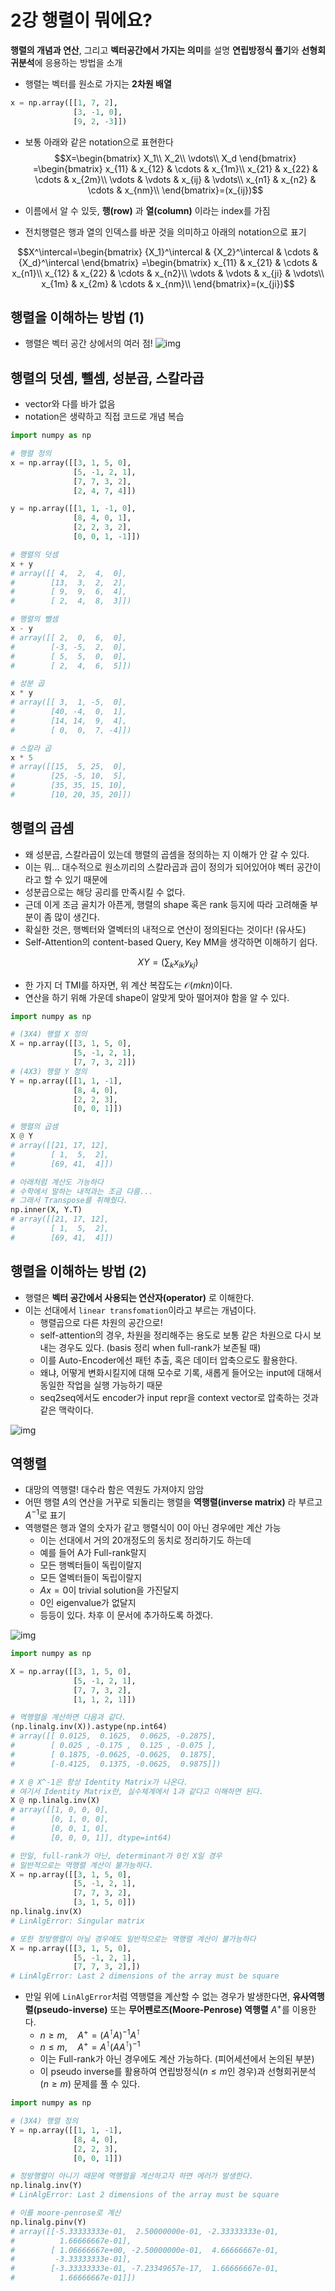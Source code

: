 # 2강 행렬이 뭐에요?
**행렬의 개념과 연산**, 그리고 **벡터공간에서 가지는 의미**를 설명
**연립방정식 풀기**와 **선형회귀분석**에 응용하는 방법을 소개

- 행렬는 벡터를 원소로 가지는 **2차원 배열**
```python
x = np.array([[1, 7, 2],
              [3, -1, 0],
              [9, 2, -3]])
```

- 보통 아래와 같은 notation으로 표현한다
$$X=\begin{bmatrix}
X_1\\
X_2\\
\vdots\\
X_d
\end{bmatrix}
=\begin{bmatrix}
x_{11} & x_{12} & \cdots & x_{1m}\\
x_{21} & x_{22} & \cdots & x_{2m}\\
\vdots & \vdots & x_{ij} & \vdots\\
x_{n1} & x_{n2} & \cdots & x_{nm}\\
\end{bmatrix}=(x_{ij})$$

- 이름에서 알 수 있듯, **행(row)** 과 **열(column)** 이라는 index를 가짐

- 전치행렬은 행과 열의 인덱스를 바꾼 것을 의미하고 아래의 notation으로 표기

$$X^\intercal=\begin{bmatrix}
{X_1}^\intercal & {X_2}^\intercal & \cdots & {X_d}^\intercal
\end{bmatrix}
=\begin{bmatrix}
x_{11} & x_{21} & \cdots & x_{n1}\\
x_{12} & x_{22} & \cdots & x_{n2}\\
\vdots & \vdots & x_{ji} & \vdots\\
x_{1m} & x_{2m} & \cdots & x_{nm}\\
\end{bmatrix}=(x_{ji})$$

## 행렬을 이해하는 방법 (1)
- 행렬은 벡터 공간 상에서의 여러 점!
![img](../../../assets/img/u-stage/matrix1.PNG)

## 행렬의 덧셈, 뺄셈, 성분곱, 스칼라곱
- vector와 다를 바가 없음
- notation은 생략하고 직접 코드로 개념 복습
```python
import numpy as np

# 행렬 정의
x = np.array([[3, 1, 5, 0],
              [5, -1, 2, 1],
              [7, 7, 3, 2],
              [2, 4, 7, 4]])

y = np.array([[1, 1, -1, 0],
              [8, 4, 0, 1],
              [2, 2, 3, 2],
              [0, 0, 1, -1]])

# 행렬의 덧셈
x + y
# array([[ 4,  2,  4,  0],
#        [13,  3,  2,  2],
#        [ 9,  9,  6,  4],
#        [ 2,  4,  8,  3]])

# 행렬의 뺄셈
x - y
# array([[ 2,  0,  6,  0],
#        [-3, -5,  2,  0],
#        [ 5,  5,  0,  0],
#        [ 2,  4,  6,  5]])

# 성분 곱
x * y
# array([[ 3,  1, -5,  0],
#        [40, -4,  0,  1],
#        [14, 14,  9,  4],
#        [ 0,  0,  7, -4]])

# 스칼라 곱
x * 5
# array([[15,  5, 25,  0],
#        [25, -5, 10,  5],
#        [35, 35, 15, 10],
#        [10, 20, 35, 20]])
```

## 행렬의 곱셈
- 왜 성분곱, 스칼라곱이 있는데 행렬의 곱셈을 정의하는 지 이해가 안 갈 수 있다.
- 이는 뭐... 대수적으로 원소끼리의 스칼라곱과 곱이 정의가 되어있어야 벡터 공간이라고 할 수 있기 때문에
- 성분곱으로는 해당 공리를 만족시킬 수 없다.
- 근데 이게 조금 골치가 아픈게, 행렬의 shape 혹은 rank 등지에 따라 고려해줄 부분이 좀 많이 생긴다.
- 확실한 것은, 행벡터와 열벡터의 내적으로 연산이 정의된다는 것이다! (유사도)
- Self-Attention의 content-based Query, Key MM을 생각하면 이해하기 쉽다.

$$XY=\bigg(\sum_k{x_{ik} y_{kj}}\bigg)$$

- 한 가지 더 TMI를 하자면, 위 계산 복잡도는 $\mathcal{O}(mkn)$이다.
- 연산을 하기 위해 가운데 shape이 알맞게 맞아 떨어져야 함을 알 수 있다.
```python
import numpy as np

# (3X4) 행렬 X 정의
X = np.array([[3, 1, 5, 0],
              [5, -1, 2, 1],
              [7, 7, 3, 2]])
# (4X3) 행렬 Y 정의
Y = np.array([[1, 1, -1],
              [8, 4, 0],
              [2, 2, 3],
              [0, 0, 1]])

# 행렬의 곱셈
X @ Y
# array([[21, 17, 12],
#        [ 1,  5,  2],
#        [69, 41,  4]])

# 아래처럼 계산도 가능하다
# 수학에서 말하는 내적과는 조금 다름...
# 그래서 Transpose를 취해줬다.
np.inner(X, Y.T)
# array([[21, 17, 12],
#        [ 1,  5,  2],
#        [69, 41,  4]])
```

## 행렬을 이해하는 방법 (2)
- 행렬은 **벡터 공간에서 사용되는 연산자(operator)** 로 이해한다.
- 이는 선대에서 `linear transfomation`이라고 부르는 개념이다.
    - 행렬곱으로 다른 차원의 공간으로!
    - self-attention의 경우, 차원을 정리해주는 용도로 보통 같은 차원으로 다시 보내는 경우도 있다. (basis 정리 when full-rank가 보존될 때)
    - 이를 Auto-Encoder에선 패턴 추출, 혹은 데이터 압축으로도 활용한다.
    - 왜냐, 어떻게 변화시킬지에 대해 모수로 기록, 새롭게 들어오는 input에 대해서 동일한 작업을 실행 가능하기 때문
    - seq2seq에서도 encoder가 input repr을 context vector로 압축하는 것과 같은 맥락이다.

![img](../../../assets/img/u-stage/matrix2.PNG)

## 역행렬
- 대망의 역행렬! 대수라 함은 역원도 가져야지 암암
- 어떤 행렬 $A$의 연산을 거꾸로 되돌리는 행렬을 **역행렬(inverse matrix)** 라 부르고 $A^{-1}$로 표기
- 역행렬은 행과 열의 숫자가 같고 행렬식이 0이 아닌 경우에만 계산 가능
    - 이는 선대에서 거의 20개정도의 동치로 정리하기도 하는데
    - 예를 들어 A가 Full-rank랄지
    - 모든 행벡터들이 독립이랄지
    - 모든 열벡터들이 독립이랄지
    - $Ax=0$이 trivial solution을 가진달지
    - 0인 eigenvalue가 없달지
    - 등등이 있다. 차후 이 문서에 추가하도록 하겠다.

![img](../../../assets/img/u-stage/matrix3.PNG)

```python
import numpy as np

X = np.array([[3, 1, 5, 0],
              [5, -1, 2, 1],
              [7, 7, 3, 2],
              [1, 1, 2, 1]])

# 역행렬을 계산하면 다음과 같다.
(np.linalg.inv(X)).astype(np.int64)
# array([[ 0.0125,  0.1625,  0.0625, -0.2875],
#        [ 0.025 , -0.175 ,  0.125 , -0.075 ],
#        [ 0.1875, -0.0625, -0.0625,  0.1875],
#        [-0.4125,  0.1375, -0.0625,  0.9875]])

# X @ X^-1은 항상 Identity Matrix가 나온다.
# 여기서 Identity Matrix란, 실수체계에서 1과 같다고 이해하면 된다.
X @ np.linalg.inv(X)
# array([[1, 0, 0, 0],
#        [0, 1, 0, 0],
#        [0, 0, 1, 0],
#        [0, 0, 0, 1]], dtype=int64)

# 만일, full-rank가 아닌, determinant가 0인 X일 경우
# 일반적으로는 역행렬 계산이 불가능하다.
X = np.array([[3, 1, 5, 0],
              [5, -1, 2, 1],
              [7, 7, 3, 2],
              [3, 1, 5, 0]])
np.linalg.inv(X)
# LinAlgError: Singular matrix

# 또한 정방행렬이 아닐 경우에도 일반적으로는 역행렬 계산이 불가능하다
X = np.array([[3, 1, 5, 0],
              [5, -1, 2, 1],
              [7, 7, 3, 2],])
# LinAlgError: Last 2 dimensions of the array must be square
```

- 만일 위에 `LinAlgError`처럼 역행렬을 계산할 수 없는 경우가 발생한다면, **유사역행렬(pseudo-inverse)** 또는 **무어펜로즈(Moore-Penrose) 역행렬** $A^{+}$를 이용한다.
    - $n\geq m,\quad A^{+}=(A^\intercal A)^{-1}A^\intercal$
    - $n\leq m,\quad A^{+}=A^\intercal(A A^\intercal)^{-1}$
    - 이는 Full-rank가 아닌 경우에도 계산 가능하다. (피어세션에서 논의된 부분)
    - 이 pseudo inverse를 활용하여 연립방정식($n\leq m$인 경우)과 선형회귀분석($n\geq m$) 문제를 풀 수 있다.
```python
import numpy as np

# (3X4) 행렬 정의
Y = np.array([[1, 1, -1],
              [8, 4, 0],
              [2, 2, 3],
              [0, 0, 1]])

# 정방행렬이 아니기 때문에 역행렬을 계산하고자 하면 에러가 발생한다.
np.linalg.inv(Y)
# LinAlgError: Last 2 dimensions of the array must be square

# 이를 moore-penrose로 계산
np.linalg.pinv(Y)
# array([[-5.33333333e-01,  2.50000000e-01, -2.33333333e-01,
#          1.66666667e-01],
#        [ 1.06666667e+00, -2.50000000e-01,  4.66666667e-01,
#         -3.33333333e-01],
#        [-3.33333333e-01, -7.23349657e-17,  1.66666667e-01,
#          1.66666667e-01]])
```
